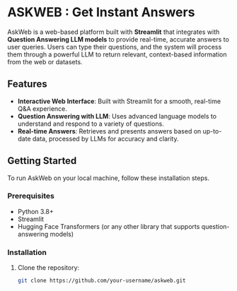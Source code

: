 # ASKWEB : Get Instant Answers

AskWeb is a web-based platform built with **Streamlit** that integrates with **Question Answering LLM models** to provide real-time, accurate answers to user queries. Users can type their questions, and the system will process them through a powerful LLM to return relevant, context-based information from the web or datasets.

## Features

- **Interactive Web Interface**: Built with Streamlit for a smooth, real-time Q&A experience.
- **Question Answering with LLM**: Uses advanced language models to understand and respond to a variety of questions.
- **Real-time Answers**: Retrieves and presents answers based on up-to-date data, processed by LLMs for accuracy and clarity.

## Getting Started

To run AskWeb on your local machine, follow these installation steps.

### Prerequisites

- Python 3.8+
- Streamlit
- Hugging Face Transformers (or any other library that supports question-answering models)

### Installation

1. Clone the repository:
   ```bash
   git clone https://github.com/your-username/askweb.git
